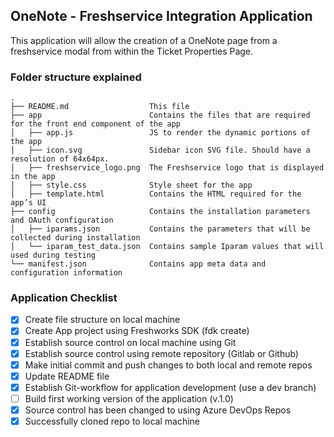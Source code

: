 ## OneNote - Freshservice Integration Application

This application will allow the creation of a OneNote page from a freshservice modal from within the Ticket Properties Page.

### Folder structure explained

    .
    ├── README.md                  This file
    ├── app                        Contains the files that are required for the front end component of the app
    │   ├── app.js                 JS to render the dynamic portions of the app
    │   ├── icon.svg               Sidebar icon SVG file. Should have a resolution of 64x64px.
    │   ├── freshservice_logo.png  The Freshservice logo that is displayed in the app
    │   ├── style.css              Style sheet for the app
    │   ├── template.html          Contains the HTML required for the app’s UI
    ├── config                     Contains the installation parameters and OAuth configuration
    │   ├── iparams.json           Contains the parameters that will be collected during installation
    │   └── iparam_test_data.json  Contains sample Iparam values that will used during testing
    └── manifest.json              Contains app meta data and configuration information

### Application Checklist
- [x] Create file structure on local machine
- [x] Create App project using Freshworks SDK (fdk create)
- [x] Establish source control on local machine using Git
- [x] Establish source control using remote repository (Gitlab or Github)
- [x] Make initial commit and push changes to both local and remote repos
- [x] Update README file
- [x] Establish Git-workflow for application development (use a dev branch)
- [ ] Build first working version of the application (v.1.0)
- [x] Source control has been changed to using Azure DevOps Repos
- [x] Successfully cloned repo to local machine